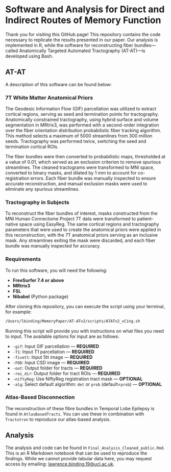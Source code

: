 # Software and Analysis for Direct and Indirect Routes of Memory Function

Thank you for visiting this GitHub page! This repository contains the code necessary to replicate the results presented in our paper. Our analysis is implemented in R, while the software for reconstructing fiber bundles—called Anatomically Targeted Automated Tractography (AT-AT)—is developed using Bash.

## AT-AT

A description of this software can be found below:

### 7T White Matter Anatomical Priors

The Geodesic Information Flow (GIF) parcellation was utilized to extract cortical regions, serving as seed and termination points for tractography. Anatomically constrained tractography, using hybrid surface and volume segmentation in MRtrix3, was performed with a second-order integration over the fiber orientation distribution probabilistic fiber tracking algorithm. This method selects a maximum of 5000 streamlines from 300 million seeds. Tractography was performed twice, switching the seed and termination cortical ROIs. 

The fiber bundles were then converted to probabilistic maps, thresholded at a value of 0.01, which served as an exclusion criterion to remove spurious streamlines. The cleaned tractograms were transformed to MNI space, converted to binary masks, and dilated by 1 mm to account for co-registration errors. Each fiber bundle was manually inspected to ensure accurate reconstruction, and manual exclusion masks were used to eliminate any spurious streamlines.

### Tractography in Subjects

To reconstruct the fiber bundles of interest, masks constructed from the MNI Human Connectome Project 7T data were transformed to patient-native space using EasyReg. The same cortical regions and tractography parameters that were used to create the anatomical priors were applied in this reconstruction, with the 7T anatomical priors serving as an inclusive mask. Any streamlines exiting the mask were discarded, and each fiber bundle was manually inspected for accuracy.

### Requirements

To run this software, you will need the following:
- **FreeSurfer 7.4 or above**
- **MRtrix3**
- **FSL**
- **Nibabel** (Python package)

After cloning this repository, you can execute the script using your terminal, for example:

```bash
/Users/lbinding/MemoryPaper/AT-ATv2/scripts/ATATv2_vCing.sh
```

Running this script will provide you with instructions on what files you need to input. The available options for input are as follows:

- `-gif`:          Input GIF parcellation — **REQUIRED**
- `-T1`:           Input T1 parcellation — **REQUIRED**
- `-fivett`:       Input 5tt image — **REQUIRED**
- `-FOD`:          Input CSD image — **REQUIRED**
- `-out`:          Output folder for tracts — **REQUIRED**
- `-roi_dir`:      Output folder for tract ROIs — **REQUIRED**
- `-niftyReg`:     Use NiftyReg registration tract mask — **OPTIONAL**
- `-alg`:          Select default algorithm: `det` or `prob` (default=`prob`) — **OPTIONAL**

### Atlas-Based Disconnection
The reconstruction of these fibre bundles in Temporal Lobe Epilepsy is found in `AtlasBasedTracts`. You can use these in combination with `Tractotron` to reproduce our atlas-based analysis.

## Analysis 
The analysis and code can be found in `Final_Analysis_Cleaned_public.Rmd`. This is an R Markdown notebook that can be used to reproduce the findings. While we cannot provide tabular data here, you may request access by emailing: [lawrence.binding.19@ucl.ac.uk](mailto:lawrence.binding.19@ucl.ac.uk).





